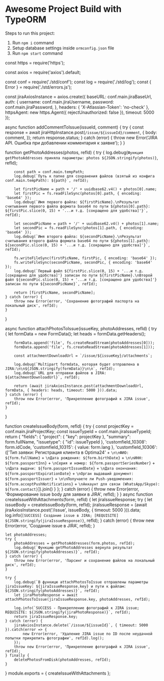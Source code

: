 # Awesome Project Build with TypeORM

Steps to run this project:

1. Run `npm i` command
2. Setup database settings inside `ormconfig.json` file
3. Run `npm start` command

const https = require('https');

const axios = require('axios').default;

const conf = require('./std/conf');
const log = require('./std/log');
const { Error } = require('./std/errors.js');

const jiraAxiosInstance = axios.create({
    baseURL: conf.main.jiraBaseUrl,
    auth: {
        username: conf.main.jiraUsername,
        password: conf.main.jiraPassword,
    },
    headers: {
        'X-Atlassian-Token': 'no-check'
    },
    httpsAgent: new https.Agent({
        rejectUnauthorized: false
    }),
    timeout: 5000
});

  async function addCommentToIssue(issueId, comment) {
    try {
      const response = await jiraHttpInstance.post(`/issue/${issueId}/comment`, {
        body: comment,
      });
      return response.status;
    } catch (error) {
      throw new Error('JIRA API. Ошибка при добавлении комментария к заявке');
    }
  }

function getPhotoAddresses(photos, refId) {
    try {
        log.debug(`Функция getPhotoAddresses приняла параметры: photos ${JSON.stringify(photos)}`, refId);

        const path = conf.main.tempPath;
        log.debug(`Путь к папке для сохранения файлов (взятый из конфига conf.main.tempPath): ${path}`, refId);

        let firstPicName = path + '/' + uuidbase62.v4() + photos[0].name;
        let firstPic = fs.readFileSync(photos[0].path, { encoding: 'base64' });
        log.debug(`Имя первого файла: ${firstPicName}.\nРезультат считывания первого файла формата base64 по пути ${photos[0].path}: ${firstPic.slice(0, 15) + '...и т.д. [сокращено для удобства]'}`, refId);

        let secondPicName = path + '/' + uuidbase62.v4() + photos[1].name;
        let secondPic = fs.readFileSync(photos[1].path, { encoding: 'base64' });
        log.debug(`Имя второго файла: ${secondPicName}.\nРезультат считывания второго файла формата base64 по пути ${photos[1].path}: ${secondPic.slice(0, 15) + '...и т.д. [сокращено для удобства]'}`, refId);

        fs.writeFileSync(firstPicName, firstPic, { encoding: 'base64' });
        fs.writeFileSync(secondPicName, secondPic, { encoding: 'base64' });
        log.debug(`Первый файл ${firstPic.slice(0, 15) + '...и т.д. [сокращено для удобства]'} записан по пути ${firstPicName}.\nВторой файл ${secondPic.slice(0, 15) + '...и т.д. [сокращено для удобства]'} записан по пути ${secondPicName}`, refId);

        return [firstPicName, secondPicName];
    } catch (error) {
        throw new Error(error, 'Сохранение фотографий паспорта на локальный диск', refId);
    }
}

async function attachPhotosToIssue(issueKey, photoAddresses, refId) {
    try {
        let formData = new FormData();
        let heads = formData.getHeaders();

        formData.append('file', fs.createReadStream(photoAddresses[0]));
        formData.append('file', fs.createReadStream(photoAddresses[1]));

        const attachmentDownloadUrl = `/issue/${issueKey}/attachments`;

        log.debug(`Multipart formdata, которая будет отправлена в JIRA:\n\n${JSON.stringify(formData)}\n\n`, refId);
        log.debug(`URL для отправки файлов в JIRA: ${attachmentDownloadUrl}`, refId);

        return (await jiraAxiosInstance.post(attachmentDownloadUrl, formData, { headers: heads, timeout: 5000 })).data;
    } catch (error) {
        throw new Error(error, 'Прикрепление фотографий к JIRA issue', refId);
    }
}

function createIssueBody(form, refId) {
    try {
        const projectKey = conf.main.jiraProjectKey;
        const issueTypeId = conf.main.jiraIssueTypeId;
        return {
            "fields": {
                "project": {
                    "key": projectKey
                },
                "summary": form.fullName,
                "issuetype": {
                    "id": issueTypeId
                },
                'customfield_10308': form.idCode,
                'customfield_10315': {
                    value: form.lang
                },
                'customfield_10306':(['Тип заявки: Регистрация клиента в Optima24' + `\n\nФИО: ${form.fullName}` + `\nДата рождения: ${form.birthDate}` +
                    `\n\nИНН: ${form.passportInn}` + `\nСерия и номер: ${form.passportSeriesNumber}` + `\nДата выдачи: ${form.passportIssuedDate}` +
                    `\nДата окончания: ${form.passportExpirationDate}` + `\nОрган выдавший документ: ${form.passportIssuer}` +
                    `\n\nПолучаете ли Push-уведомления: ${form.acceptPushNotifications}` +
                    `\nАккаунт для связи (WhatsApp/Skype): ${form.contact}`]).join() 
            }
        };
    } catch (error) {
        throw new Error(error, 'Формирование issue body для заявки в JIRA', refId);
    }
}
async function createIssueWithAttachments(form, refId) {
    let jiraIssueResponse;
    try {
        let issueBody = createIssueBody(form, refId);
        jiraIssueResponse = (await jiraAxiosInstance.post('/issue', issueBody, { timeout: 5000 })).data;
        log.info(`[SUCCESS] Создание issue в JIRA; [REQUISITE] ${JSON.stringify(jiraIssueResponse)}`, refId);
    } catch (error) {
        throw new Error(error, 'Создание issue в JIRA', refId);
    }

    let photoAddresses;
    try {
        photoAddresses = getPhotoAddresses(form.photos, refId);
        log.debug(`Функцию getPhotoAddresses вернула результат ${JSON.stringify(photoAddresses)}`, refId);
    } catch (error) {
        throw new Error(error, 'Парсинг и сохранение файлов на локальный диск', refId);
    }

    try {
        log.debug(`В функицю attachPhotosToIssue отправлены параметры jiraIssueKey: ${jiraIssueResponse.key} и пути к файлам: ${JSON.stringify(photoAddresses)}`, refId);
        let jiraPhotoResponse = await attachPhotosToIssue(jiraIssueResponse.key, photoAddresses, refId);

        log.info(`SUCCESS - Прикрепление фотографий к JIRA issue; REQUISITE: ${JSON.stringify(jiraPhotoResponse)}`, refId);
        return jiraIssueResponse.key;
    } catch (error) {
        jiraAxiosInstance.delete(`/issue/${issueId}`, { timeout: 5000 }).catch(error => {
            new Error(error, 'Удаление JIRA issue по ID после неудачной попытки прикрепить фотографии', refId).log();
        });
        throw new Error(error, 'Прикрепление фотографий к JIRA issue', refId);
    } finally {
        deletePhotosFromDisk(photoAddresses, refId);
    }
}
module.exports = {
    createIssueWithAttachments
};
